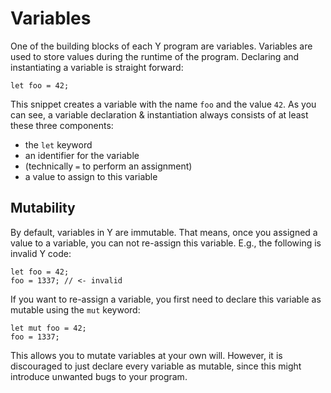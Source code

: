 # Variables

One of the building blocks of each Y program are variables. Variables are used to store values during the runtime of the program. Declaring and instantiating a variable is straight forward:

```why
let foo = 42;
```

This snippet creates a variable with the name `foo` and the value `42`. As you can see, a variable declaration & instantiation always consists of at least these three components:

- the `let` keyword
- an identifier for the variable
- (technically `=` to perform an assignment)
- a value to assign to this variable

## Mutability

By default, variables in Y are immutable. That means, once you assigned a value to a variable, you can not re-assign this variable. E.g., the following is invalid Y code:

```why
let foo = 42;
foo = 1337; // <- invalid
```

If you want to re-assign a variable, you first need to declare this variable as mutable using the `mut` keyword:

```why
let mut foo = 42;
foo = 1337;
```

This allows you to mutate variables at your own will. However, it is discouraged to just declare every variable as mutable, since this might introduce unwanted bugs to your program.
